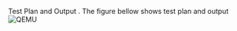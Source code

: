 Test Plan and Output
.
The figure bellow shows test plan and output
![QEMU](https://user-images.githubusercontent.com/68462123/167822701-48fdfbe6-8b64-4430-ba32-4b9a2077d9b6.png)
